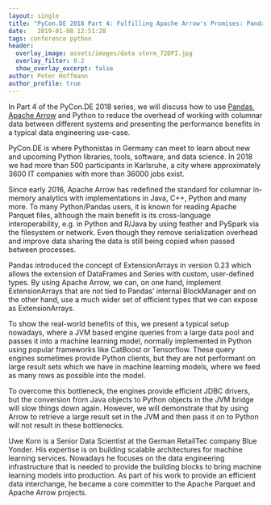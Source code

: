 ```yaml
---
layout: single
title: "PyCon.DE 2018 Part 4: Fulfilling Apache Arrow's Promises: Pandas on JVM memory without a copy"
date:   2019-01-08 12:51:28
tags: conference python
header:
  overlay_image: assets/images/data storm_72DPI.jpg
  overlay_filter: 0.2
  show_overlay_excerpt: false
author: Peter Hoffmann
author_profile: true
---
```


In Part 4 of the PyCon.DE 2018 series, we will discuss how to use [Pandas](https://pandas.pydata.org/), [Apache Arrow](https://arrow.apache.org/) and Python to reduce the overhead of working with columnar data between different systems and presenting the performance benefits in a typical data engineering use-case. 

PyCon.DE is where Pythonistas in Germany can meet to learn about new and upcoming Python libraries, tools, software, and data science. In 2018 we had more than 500 participants in Karlsruhe, a city where approximately 3600 IT companies with more than 36000 jobs exist.  

Since early 2016, Apache Arrow has redefined the standard for columnar in-memory analytics with implementations in Java, C++, Python and many more. To many Python/Pandas users, it is known for reading Apache Parquet files, although the main benefit is its cross-language interoperability, e.g. in Python and R/Java by using feather and PySpark via the filesystem or network. Even though they remove serialization overhead and improve data sharing the data is still being copied when passed between processes. 

Pandas introduced the concept of ExtensionArrays in version 0.23 which allows the extension of DataFrames and Series with custom, user-defined types. By using Apache Arrow, we can, on one hand, implement ExtensionArrays that are not tied to Pandas’ internal BlockManager and on the other hand, use a much wider set of efficient types that we can expose as ExtensionArrays. 

To show the real-world benefits of this, we present a typical setup nowadays, where a JVM based engine queries from a large data pool and passes it into a machine learning model, normally implemented in Python using popular frameworks like CatBoost or Tensorflow. These query engines sometimes provide Python clients, but they are not performant on large result sets which we have in machine learning models, where we feed as many rows as possible into the model. 

To overcome this bottleneck, the engines provide efficient JDBC drivers, but the conversion from Java objects to Python objects in the JVM bridge will slow things down again. However, we will demonstrate that by using Arrow to retrieve a large result set in the JVM and then pass it on to Python will not result in these bottlenecks. 

Uwe Korn is a Senior Data Scientist at the German RetailTec company Blue Yonder. His expertise is on building scalable architectures for machine learning services. Nowadays he focuses on the data engineering infrastructure that is needed to provide the building blocks to bring machine learning models into production. As part of his work to provide an efficient data interchange, he became a core committer to the Apache Parquet and Apache Arrow projects.